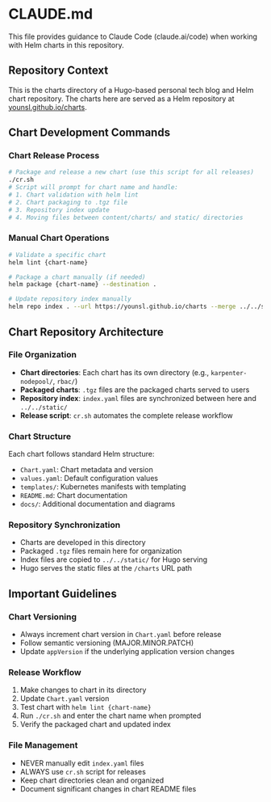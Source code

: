 # CLAUDE.md

This file provides guidance to Claude Code (claude.ai/code) when working with Helm charts in this repository.

## Repository Context

This is the charts directory of a Hugo-based personal tech blog and Helm chart repository. The charts here are served as a Helm repository at [younsl.github.io/charts](https://younsl.github.io/charts).

## Chart Development Commands

### Chart Release Process
```bash
# Package and release a new chart (use this script for all releases)
./cr.sh
# Script will prompt for chart name and handle:
# 1. Chart validation with helm lint
# 2. Chart packaging to .tgz file
# 3. Repository index update
# 4. Moving files between content/charts/ and static/ directories
```

### Manual Chart Operations
```bash
# Validate a specific chart
helm lint {chart-name}

# Package a chart manually (if needed)
helm package {chart-name} --destination .

# Update repository index manually
helm repo index . --url https://younsl.github.io/charts --merge ../../static/index.yaml
```

## Chart Repository Architecture

### File Organization
- **Chart directories**: Each chart has its own directory (e.g., `karpenter-nodepool/`, `rbac/`)
- **Packaged charts**: `.tgz` files are the packaged charts served to users
- **Repository index**: `index.yaml` files are synchronized between here and `../../static/`
- **Release script**: `cr.sh` automates the complete release workflow

### Chart Structure
Each chart follows standard Helm structure:
- `Chart.yaml`: Chart metadata and version
- `values.yaml`: Default configuration values
- `templates/`: Kubernetes manifests with templating
- `README.md`: Chart documentation
- `docs/`: Additional documentation and diagrams

### Repository Synchronization
- Charts are developed in this directory
- Packaged `.tgz` files remain here for organization
- Index files are copied to `../../static/` for Hugo serving
- Hugo serves the static files at the `/charts` URL path

## Important Guidelines

### Chart Versioning
- Always increment chart version in `Chart.yaml` before release
- Follow semantic versioning (MAJOR.MINOR.PATCH)
- Update `appVersion` if the underlying application version changes

### Release Workflow
1. Make changes to chart in its directory
2. Update `Chart.yaml` version
3. Test chart with `helm lint {chart-name}`
4. Run `./cr.sh` and enter the chart name when prompted
5. Verify the packaged chart and updated index

### File Management
- NEVER manually edit `index.yaml` files
- ALWAYS use `cr.sh` script for releases
- Keep chart directories clean and organized
- Document significant changes in chart README files